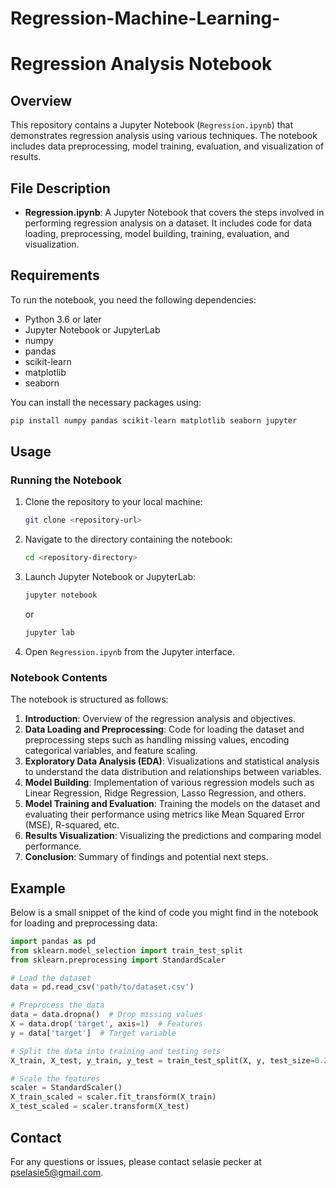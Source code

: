 # Regression-Machine-Learning-

# Regression Analysis Notebook

## Overview
This repository contains a Jupyter Notebook (`Regression.ipynb`) that demonstrates regression analysis using various techniques. The notebook includes data preprocessing, model training, evaluation, and visualization of results.

## File Description
- **Regression.ipynb**: A Jupyter Notebook that covers the steps involved in performing regression analysis on a dataset. It includes code for data loading, preprocessing, model building, training, evaluation, and visualization.

## Requirements
To run the notebook, you need the following dependencies:
- Python 3.6 or later
- Jupyter Notebook or JupyterLab
- numpy
- pandas
- scikit-learn
- matplotlib
- seaborn

You can install the necessary packages using:
```sh
pip install numpy pandas scikit-learn matplotlib seaborn jupyter
```

## Usage
### Running the Notebook
1. Clone the repository to your local machine:
    ```sh
    git clone <repository-url>
    ```
2. Navigate to the directory containing the notebook:
    ```sh
    cd <repository-directory>
    ```
3. Launch Jupyter Notebook or JupyterLab:
    ```sh
    jupyter notebook
    ```
   or
    ```sh
    jupyter lab
    ```
4. Open `Regression.ipynb` from the Jupyter interface.

### Notebook Contents
The notebook is structured as follows:
1. **Introduction**: Overview of the regression analysis and objectives.
2. **Data Loading and Preprocessing**: Code for loading the dataset and preprocessing steps such as handling missing values, encoding categorical variables, and feature scaling.
3. **Exploratory Data Analysis (EDA)**: Visualizations and statistical analysis to understand the data distribution and relationships between variables.
4. **Model Building**: Implementation of various regression models such as Linear Regression, Ridge Regression, Lasso Regression, and others.
5. **Model Training and Evaluation**: Training the models on the dataset and evaluating their performance using metrics like Mean Squared Error (MSE), R-squared, etc.
6. **Results Visualization**: Visualizing the predictions and comparing model performance.
7. **Conclusion**: Summary of findings and potential next steps.

## Example
Below is a small snippet of the kind of code you might find in the notebook for loading and preprocessing data:
```python
import pandas as pd
from sklearn.model_selection import train_test_split
from sklearn.preprocessing import StandardScaler

# Load the dataset
data = pd.read_csv('path/to/dataset.csv')

# Preprocess the data
data = data.dropna()  # Drop missing values
X = data.drop('target', axis=1)  # Features
y = data['target']  # Target variable

# Split the data into training and testing sets
X_train, X_test, y_train, y_test = train_test_split(X, y, test_size=0.2, random_state=42)

# Scale the features
scaler = StandardScaler()
X_train_scaled = scaler.fit_transform(X_train)
X_test_scaled = scaler.transform(X_test)
```


## Contact
For any questions or issues, please contact selasie pecker at pselasie5@gmail.com.

